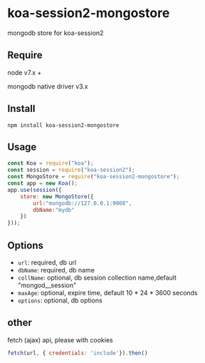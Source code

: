 # koa-session2-mongostore
mongodb store for koa-session2 


## Require

node v7.x +

mongodb native driver v3.x

## Install
```
npm install koa-session2-mongostore

```

## Usage
```js
const Koa = require("koa");
const session = require("koa-session2");
const MongoStore = require("koa-session2-mongostore");
const app = new Koa();
app.use(session({     
    store: new MongoStore({
        url:"mongodb://127.0.0.1:9008",
        dbName:"mydb"
    })
}));

```

## Options
- `url`:  required, db url   
- `dbName`:  required, db name   
- `collName`: optional, db session collection name,default  "mongod__session"
- `maxAge`: optional, expire time, default 10 \* 24 \* 3600 seconds
- `options`: optional, db options

## other

fetch (ajax) api, please with cookies

```js
fetch(url, { credentials: 'include'}).then()
            
```
